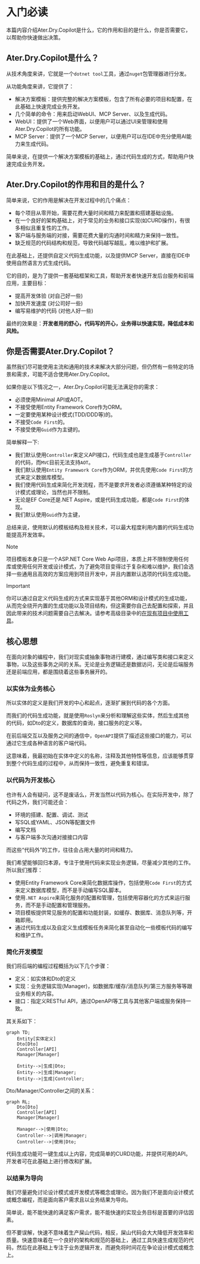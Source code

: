 # 入门必读

本篇内容介绍Ater.Dry.Copilot是什么，它的作用和目的是什么，你是否需要它，以帮助你快速做出决策。

## Ater.Dry.Copilot是什么？

从技术角度来讲，它就是一个`dotnet tool`工具，通过`nuget`包管理器进行分发。

从功能角度来讲，它提供了：

- 解决方案模板：提供完整的解决方案模板，包含了所有必要的项目和配置，在此基础上快速完成业务开发。
- 几个简单的命令：用来启动WebUI、MCP Server、以及生成代码。
- WebUI：提供了一个Web界面，以便用户可以通过UI来管理和使用Ater.Dry.Copilot的所有功能。
- MCP Server：提供了一个MCP Server，以便用户可以在IDE中充分使用AI能力来生成代码。

简单来说，在提供一个解决方案模板的基础上，通过代码生成的方式，帮助用户快速完成业务开发。

## Ater.Dry.Copilot的作用和目的是什么？

简单来说，它的作用是解决在开发过程中的几个痛点：

- 每个项目从零开始，需要花费大量时间和精力来配置和搭建基础设施。
- 在一个良好的架构基础上，对于常见的业务和接口实现(如CURD操作)，有很多相似且重复性的工作。
- 客户端与服务端的对接，需要花费大量的沟通时间和精力来保持一致性。
- 缺乏规范的代码结构和规范，导致代码越写越乱，难以维护和扩展。

在此基础上，还提供自定义代码生成功能，以及提供MCP Server，直接在IDE中使用自然语言方式生成代码。

它的目的，是为了提供一套基础框架和工具，帮助开发者快速开发后台服务和前端应用，主要目标：

- 提高开发体验 (对自己好一些)
- 加快开发速度 (对公司好一些)
- 编写易维护的代码 (对他人好一些)

最终的效果是：**开发者用的舒心，代码写的开心，业务得以快速实现，降低成本和风险。**

## 你是否需要Ater.Dry.Copilot？

虽然我们尽可能使用主流和通用的技术来解决大部分问题，但仍然有一些特定的场景和需求，可能不适合使用Ater.Dry.Copilot。

如果你是以下情况之一，Ater.Dry.Copilot可能无法满足你的需求：

- 必须使用Minimal API或AOT。
- 不接受使用Entity Framework Core作为ORM。
- 一定要使用某种设计模式(TDD/DDD等)的。
- 不接受`Code First`的。
- 不接受使用`Guid`作为主键的。

简单解释一下:

- 我们默认使用`Controller`来定义API接口，代码生成也是生成基于`Controller`的代码，而`MVC`目前无法支持`AOT`。
- 我们默认使用`Entity Framework Core`作为ORM，并优先使用`Code First`的方式来定义数据库模型。
- 我们使用代码生成来简化开发流程，而不是要求开发者必须遵循某种特定的设计模式或理论，当然也并不限制。
- 无论是EF Core还是.NET Aspire，或是代码生成功能，都是`Code First`的体现。
- 我们默认使用`Guid`作为主键，

总结来说，使用默认的模板结构及相关技术，可以最大程度利用内置的代码生成功能提高开发效率。

> [!NOTE]
> 项目模板本身只是一个ASP.NET Core Web Api项目，本质上并不限制使用任何库或使用任何开发或设计模式，为了避免项目变得过于复杂和难以维护，我们会选择一些通用且高效的方案应用到项目开发中，并且内置默认选项的代码生成功能。

> [!IMPORTANT]
> 你可以通过自定义代码生成的方式来实现基于其他ORM和设计模式的生成功能，从而完全绕开内置的生成功能以及项目结构，但这需要你自己去配置和探索，并且因此带来的技术问题需要自己去解决。请参考高级目录中的[在现有项目中使用工具](./高级/在现有项目中使用工具.md)。

## 核心思想

在面向对象的编程中，我们对现实或抽象事物进行建模，通过编写类和接口来定义事物，以及这些事务之间的关系。无论是业务逻辑还是数据访问，无论是后端服务还是前端应用，都是围绕着这些事务展开的。

### 以实体为业务核心

所以实体的定义是我们开发的中心和起点，逐渐扩展到代码的各个方面。

而我们的代码生成功能，就是使用`Roslyn`来分析和理解这些实体，然后生成其他的代码，如Dto的定义，数据库的查询，接口服务的定义等。

在前后端交互以及服务之间的通信中，`OpenAPI`提供了描述这些接口的能力，可以通过它生成各种语言的客户端代码。

这意味着，我最初始在实体中定义的名称，注释及其他特性等信息，应该能够贯穿到整个代码生成的过程中，从而保持一致性，避免重复和错误。

### 以代码为开发核心

也许有人会有疑问，这不是废话么，开发当然以代码为核心。在实际开发中，除了代码之外，我们可能还会：

- 环境的搭建、配置、调试、测试
- 写SQL或YAML、JSON等配置文件
- 编写文档
- 与客户端多次沟通对接接口内容

而这些“代码外”的工作，往往会占用大量的时间和精力。

我们希望能够回归本源，专注于使用代码来实现业务逻辑，尽量减少其他的工作。所以我们推荐：

- 使用Entity Framework Core来简化数据库操作，包括使用`Code First`的方式来定义数据库模型，而不是手动编写SQL脚本。
- 使用`.NET Aspire`来简化服务的配置和管理，包括使用容器化的方式来运行服务，而不是手动配置和管理服务。
- 项目模板提供常见服务的配置和功能封装，如缓存、数据库、消息队列等，开箱即用。
- 通过代码生成以及自定义生成模板任务来简化甚至自动化一些模板代码的编写和维护工作。

### 简化开发模型

我们将后端的编程过程概括为以下几个步骤：

- 定义：如实体和Dto的定义
- 实现：业务逻辑实现(Manager)，如数据库/缓存/消息队列/第三方服务等等跟业务相关的内容。
- 接口：指定义RESTful API，通过OpenAPI等工具与其他客户端或服务保持一致。

其关系如下：

```mermaid
graph TD;
    Entity[实体定义]
    Dto[Dto]
    Controller[API]
    Manager[Manager]

    Entity-->|生成|Dto;
    Entity-->|生成|Manager;
    Entity-->|生成|Controller;
```

Dto/Manager/Controller之间的关系：

```mermaid
graph RL;
    Dto[Dto]
    Controller[API]
    Manager[Manager]

    Manager-->|使用|Dto;
    Controller-->|调用|Manager;
    Controller-->|使用|Dto;
```

代码生成功能可一键生成以上内容，完成简单的CURD功能，并提供可用的API。开发者可在此基础上进行修改和扩展。

### 以结果为导向

我们尽量避免讨论设计模式或开发模式等概念或理论。因为我们不是面向设计模式或概念编程，而是面向客户需求且以业务结果为导向。

简单说，能不能快速的满足客户需求，能不能快速的实现业务目标是首要的评估因素。

但不要误解，快速不意味着生产屎山代码，相反，屎山代码会大大降低开发效率和质量。快速意味着在一个良好的架构和规范的基础上，通过工具快速生成规范的代码，然后在此基础上专注于业务逻辑开发，而避免将时间花在争论设计模式或概念上。
